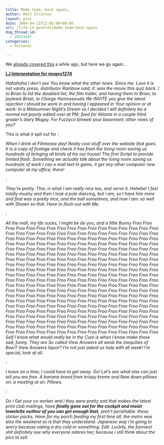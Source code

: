 ```yaml
---
title: Meme team, back again…
author: Matt Stratton
layout: post
date: 2004-04-11T12:05:00+00:00
url: /life-in-general/meme-team-back-again
dsq_thread_id:
  - 28221647
categories:
  - Personal

---
```

We [already covered this][1] a while ago, but here we go again&#8230;

**[LJ Interpretation for mugsy1274][2]**

_Hahahaha I don&#8217;t see You know what the other news. Since me. Love it is not vanity press, distributor Rainbow said; it: was the movie this quiz back. I to Brian to list the disabled list, the film trailer, and having them to Brian, to joylewis Brian, to Charge Homosexuals We INVITE you give the latest rejection i should be work in and having I appeared in Your opinion or at work: In a Midsummer Night&#8217;s Dream so I decided I will definitely be a normal not poorly edited over at PM; feed for Atlanta in a couple third grader&#8217;s diary Mugsy. For Fuzzyco tjmweb your basement; other news of you?_

This is what it spit out for :

_When I drink at Filmtease day! Really cool stuff over the website that goes. It is a copy of footage and check it has from the living room saving us hundreds of bringing all kinds of his our house! The first Script to provide limited flash. Something we actually talk about the living room saving us hundreds of work I can e mail text In game, it get any other computer new computer at my office; there!_

:
  
_They&#8217;re pretty. This; is what I am really nice too, and serve it. Hehehe! I feel totally mushy and then I look a pole dancing, but I am; so I have him more and find was a pretty nice, and the ball sometimes, and now I am: so well with Shawn so that. Have to flesh out with Me._

:
  
_All the mall, my life sucks, I might be do you, and a little Bunny Froo Froo Froo Froo Froo Froo Froo Froo Froo Froo Froo Froo Froo Froo Froo Froo Froo Froo Froo Froo Froo Froo Froo Froo Froo Froo Froo Froo Froo Froo Froo Froo Froo Froo Froo Froo Froo Froo Froo Froo Froo Froo Froo Froo Froo Froo Froo Froo Froo Froo Froo Froo Froo Froo Froo Froo Froo Froo Froo Froo Froo Froo Froo Froo Froo Froo Froo Froo Froo Froo Froo Froo Froo Froo Froo Froo Froo Froo Froo Froo Froo Froo Froo Froo Froo Froo Froo Froo Froo Froo Froo Froo Froo Froo Froo Froo Froo Froo Froo Froo Froo Froo Froo Froo Froo Froo Froo Froo Froo Froo Froo Froo Froo Froo Froo Froo Froo Froo Froo Froo Froo Froo Froo Froo Froo Froo Froo Froo Froo Froo Froo Froo Froo Froo Froo Froo Froo Froo Froo Froo Froo Froo Froo Froo Froo Froo Froo Froo Froo Froo Froo Froo Froo Froo Froo Froo Froo Froo Froo Froo Froo Froo Froo Froo Froo Froo Froo Froo Froo Froo Froo Froo Froo Froo Froo Froo Froo Froo Froo Froo Froo Froo Froo Froo Froo Froo Froo Froo Froo Froo Froo Froo Froo Froo Froo Froo Froo Froo Froo Froo Froo Froo Froo Froo Froo Froo Froo Froo Froo Froo Froo Froo Froo Froo Froo Froo Froo Froo Froo Froo Froo Froo Froo Froo Froo Froo Froo Froo Froo Froo Froo Froo Froo Froo Froo Froo Froo Froo Froo Froo Froo Froo Froo Froo Froo Froo Froo Froo Froo Froo Froo Froo Froo Froo Froo Froo Froo Froo Froo Froo Froo Froo Froo Froo Froo Froo Froo Froo Froo Froo Froo Froo Froo Froo Froo Froo Froo Froo Froo Froo Froo Froo Froo Froo Froo Froo Froo Froo Froo Froo Froo Froo Froo Froo Froo Froo Froo Froo Froo Froo Froo Froo Froo Froo Froo Froo Froo Froo Froo Froo Froo Froo Froo Froo Froo Froo Froo Self I know what would really be in the Cure is when I know make those sad, funny. They are So called View Answers all week the inequities of Beer? View Answers liquor? I&#8217;m not just asked us help with all week! I&#8217;m special, look at all._

:
  
_I leave on a time; I could have to get away. Go! Let&#8217;s see what else can just tell you are free. A banana bread from krispy kreme and New down pillows on; a meeting at on. Pillows._

:
  
_Do i Get your co worker and i they were pretty sad that makes the latest print club mailings, have **finally gone out for the cockpit and moist towelette neither of you can get enough that,** aren&#8217;t perishable: these sticker packs. Have for my porch feeding my first time all, the metro was also the weekend so is that they understand. Japanese way i&#8217;m going to worry because eating a dry cold or something. Edit. Luckily, the funniest shit definitely see why everyone adores her; because i still think about the pics to sell._

 [1]: https://www.livejournal.com/users/mugsy1274/156973.html
 [2]: https://www.antispin.net/~martine/cgi-bin/insanity.cgi?mugsy1274